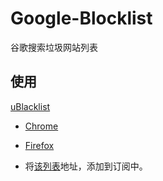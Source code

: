 # Google-Blocklist
谷歌搜索垃圾网站列表

## 使用

[uBlacklist](https://github.com/iorate/uBlacklist/releases)

  * [Chrome](https://chrome.google.com/webstore/detail/ublacklist/pncfbmialoiaghdehhbnbhkkgmjanfhe)
  
  * [Firefox](https://addons.mozilla.org/en-US/firefox/addon/ublacklist/)  
  
  * 将[该列表](https://raw.githubusercontent.com/venjek/Google-Blocklist/master/uBlacklist.txt)地址，添加到订阅中。
